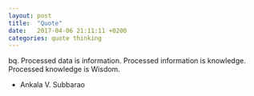 ```yaml
---
layout: post
title:  "Quote"
date:   2017-04-06 21:11:11 +0200
categories: quote thinking
---
```


bq. Processed data is information. Processed information is knowledge. Processed knowledge is Wisdom.
- Ankala V. Subbarao 






